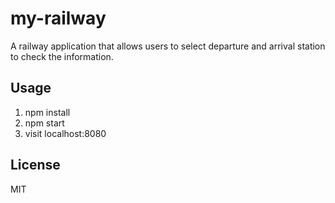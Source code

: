 # my-railway

A railway application that allows users to select departure and arrival station to check the
information.


## Usage

1. npm install
2. npm start
3. visit localhost:8080

## License

MIT